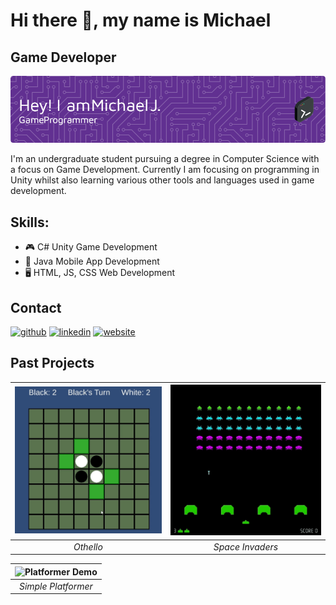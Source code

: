 # Hi there 👋, my name is Michael
## Game Developer
![Game Developer](https://raw.githubusercontent.com/Mickkers/Mickkers/main/github-header-image.png)

I'm an undergraduate student pursuing a degree in Computer Science with a focus on Game Development. Currently I am focusing on programming in Unity whilst also learning various other tools and languages used in game development.

## Skills: 
- 🎮 C# Unity Game Development
- 📱 Java Mobile App Development
- 🖥️ HTML, JS, CSS Web Development

## Contact
[<img src='https://cdn.jsdelivr.net/npm/simple-icons@3.0.1/icons/github.svg' alt='github' height='40'>](https://github.com/mickkers)  [<img src='https://cdn.jsdelivr.net/npm/simple-icons@3.0.1/icons/linkedin.svg' alt='linkedin' height='40'>](https://www.linkedin.com/in/Michael-J-Dev/)  [<img src='https://cdn.jsdelivr.net/npm/simple-icons@3.0.1/icons/icloud.svg' alt='website' height='40'>](https://linktr.ee/Mickkers)  

## Past Projects

| ![Othello Demo](https://raw.githubusercontent.com/Mickkers/Mickkers/main/Othello%20Demo.gif) | ![Space Invaders Demo](https://raw.githubusercontent.com/Mickkers/Mickkers/main/SpaceInvaders%20Demo.gif) | 
|:--:|:--:| 
| *Othello* | *Space Invaders* |

| ![Platformer Demo](https://raw.githubusercontent.com/Mickkers/Mickkers/main/Platformer%20Demo.gif) | 
|:--:| 
| *Simple Platformer* |
